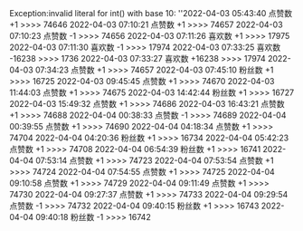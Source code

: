 Exception:invalid literal for int() with base 10: ''2022-04-03  05:43:40   点赞数 +1 >>>> 74646
2022-04-03  07:10:21   点赞数 +1 >>>> 74657
2022-04-03  07:10:23   点赞数 -1 >>>> 74656
2022-04-03  07:11:26   喜欢数 +1 >>>> 17975
2022-04-03  07:11:30   喜欢数 -1 >>>> 17974
2022-04-03  07:33:25   喜欢数 -16238 >>>> 1736
2022-04-03  07:33:27   喜欢数 +16238 >>>> 17974
2022-04-03  07:34:23   点赞数 +1 >>>> 74657
2022-04-03  07:45:10   粉丝数 +1 >>>> 16725
2022-04-03  09:45:45   点赞数 +1 >>>> 74670
2022-04-03  11:44:03   点赞数 +1 >>>> 74675
2022-04-03  14:42:44   粉丝数 +1 >>>> 16727
2022-04-03  15:49:32   点赞数 +1 >>>> 74686
2022-04-03  16:43:21   点赞数 +1 >>>> 74688
2022-04-04  00:38:33   点赞数 -1 >>>> 74689
2022-04-04  00:39:55   点赞数 +1 >>>> 74690
2022-04-04  04:18:34   点赞数 +1 >>>> 74704
2022-04-04  04:20:36   粉丝数 +1 >>>> 16734
2022-04-04  05:42:23   点赞数 +1 >>>> 74708
2022-04-04  06:54:39   粉丝数 +1 >>>> 16741
2022-04-04  07:53:14   点赞数 +1 >>>> 74723
2022-04-04  07:53:54   点赞数 +1 >>>> 74724
2022-04-04  07:54:55   点赞数 +1 >>>> 74725
2022-04-04  09:10:58   点赞数 +1 >>>> 74729
2022-04-04  09:11:49   点赞数 +1 >>>> 74730
2022-04-04  09:27:37   点赞数 +1 >>>> 74733
2022-04-04  09:29:54   点赞数 -1 >>>> 74732
2022-04-04  09:40:15   粉丝数 +1 >>>> 16743
2022-04-04  09:40:18   粉丝数 -1 >>>> 16742
